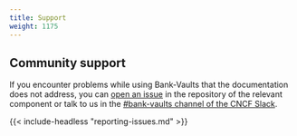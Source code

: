 ```yaml
---
title: Support
weight: 1175
---
```


## Community support

If you encounter problems while using Bank-Vaults that the documentation does not address, you can [open an issue](https://github.com/bank-vaults/) in the repository of the relevant component or talk to us in the [#bank-vaults channel of the CNCF Slack](https://cloud-native.slack.com/archives/C078PHYK38W/).

{{< include-headless "reporting-issues.md" >}}
